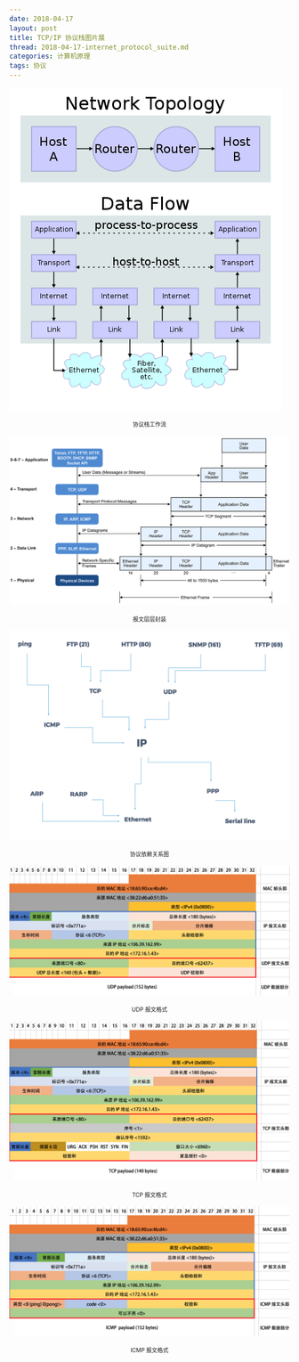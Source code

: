 ```yaml
---
date: 2018-04-17
layout: post
title: TCP/IP 协议栈图片展
thread: 2018-04-17-internet_protocol_suite.md
categories: 计算机原理
tags: 协议
---
```



![](/assets/images/protocol_stack_connections.png "protocol stack connections") <center style="font-size:10px">协议栈工作流</center>

![](/assets/images/protocol_layer.png "protocol layer") <center style="font-size:10px">报文层层封装</center>

![](/assets/images/网络协议依赖关系图.png "网络协议依赖关系图") <center style="font-size:10px">协议依赖关系图</center>

![](/assets/images/udp协议格式.png "UDP") <center style="font-size:10px">UDP 报文格式</center>

![](/assets/images/tcp协议格式.png "TCP") <center style="font-size:10px">TCP 报文格式</center>

![](/assets/images/icmp协议格式.png "ICMP") <center style="font-size:10px">ICMP 报文格式</center>

